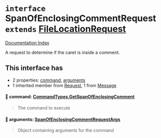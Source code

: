 # `interface` SpanOfEnclosingCommentRequest `extends` [FileLocationRequest](../interface.FileLocationRequest/README.md)

[Documentation Index](../README.md)

A request to determine if the caret is inside a comment.

## This interface has

- 2 properties:
[command](#-command-commandtypesgetspanofenclosingcomment),
[arguments](#-arguments-spanofenclosingcommentrequestargs)
- 1 inherited member from [Request](../interface.Request/README.md), 1 from [Message](../interface.Message/README.md)


#### 📄 command: [CommandTypes.GetSpanOfEnclosingComment](../enum.CommandTypes/README.md#getspanofenclosingcomment--getspanofenclosingcomment)

> The command to execute



#### 📄 arguments: [SpanOfEnclosingCommentRequestArgs](../interface.SpanOfEnclosingCommentRequestArgs/README.md)

> Object containing arguments for the command



